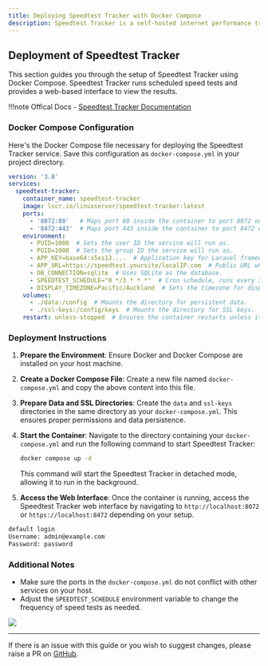 ```yaml
---
title: Deploying Speedtest Tracker with Docker Compose
description: Speedtest Tracker is a self-hosted internet performance tracking application that runs speedtest checks against Ookla's Speedtest service.
---
```


## Deployment of Speedtest Tracker

This section guides you through the setup of Speedtest Tracker using Docker Compose. Speedtest Tracker runs scheduled speed tests and provides a web-based interface to view the results.

!!!note
    Offical Docs - [Speedtest Tracker Documentation](https://docs.speedtest-tracker.dev)

### Docker Compose Configuration

Here's the Docker Compose file necessary for deploying the Speedtest Tracker service. Save this configuration as `docker-compose.yml` in your project directory.

```yaml
version: '3.8'
services:
  speedtest-tracker:
    container_name: speedtest-tracker
    image: lscr.io/linuxserver/speedtest-tracker:latest
    ports:
      - '8072:80'   # Maps port 80 inside the container to port 8072 on the host for HTTP access.
      - '8472:443'  # Maps port 443 inside the container to port 8472 on the host for HTTPS access.
    environment:
      - PUID=1000  # Sets the user ID the service will run as.
      - PGID=1000  # Sets the group ID the service will run as.
      - APP_KEY=base64:s5xs13....  # Application key for Laravel framework security. Generate a App Key here - https://speedtest-tracker.dev
      - APP_URL=https://speedtest.yoursite/localIP.com  # Public URL where the Speedtest Tracker will be accessible.
      - DB_CONNECTION=sqlite  # Uses SQLite as the database.
      - SPEEDTEST_SCHEDULE="0 */3 * * *"  # Cron schedule, runs every 3 hours.
      - DISPLAY_TIMEZONE=Pacific/Auckland  # Sets the timezone for displaying data in the UI.
    volumes:
      - ./data:/config  # Mounts the directory for persistent data.
      - ./ssl-keys:/config/keys  # Mounts the directory for SSL keys.
    restart: unless-stopped  # Ensures the container restarts unless it is explicitly stopped.
```

### Deployment Instructions

1. **Prepare the Environment**:
   Ensure Docker and Docker Compose are installed on your host machine.

2. **Create a Docker Compose File**:
   Create a new file named `docker-compose.yml` and copy the above content into this file.

3. **Prepare Data and SSL Directories**:
   Create the `data` and `ssl-keys` directories in the same directory as your `docker-compose.yml`. This ensures proper permissions and data persistence.

4. **Start the Container**:
   Navigate to the directory containing your `docker-compose.yml` and run the following command to start Speedtest Tracker:
   ```bash
   docker compose up -d
   ```
   This command will start the Speedtest Tracker in detached mode, allowing it to run in the background.

5. **Access the Web Interface**:
   Once the container is running, access the Speedtest Tracker web interface by navigating to `http://localhost:8072` or `https://localhost:8472` depending on your setup.

```bash
default login
Username: admin@example.com
Password: password
```

### Additional Notes

- Make sure the ports in the `docker-compose.yml` do not conflict with other services on your host.
- Adjust the `SPEEDTEST_SCHEDULE` environment variable to change the frequency of speed tests as needed.

<a href="https://www.buymeacoffee.com/techdox"><img src="https://img.buymeacoffee.com/button-api/?text=Buy me a cup of tea&emoji=🍵&slug=techdox&button_colour=FFDD00&font_colour=000000&font_family=Cookie&outline_colour=000000&coffee_colour=ffffff" /></a>


---

If there is an issue with this guide or you wish to suggest changes, please raise a PR on [GitHub](https://github.com/Techdox/techdox-docs).
